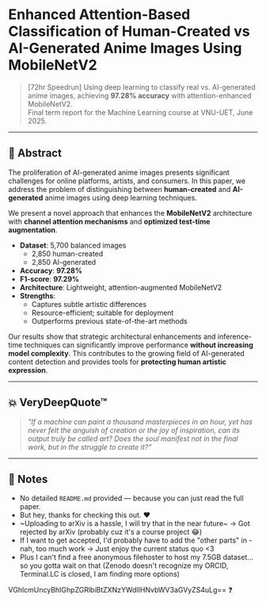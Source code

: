 # Enhanced Attention-Based Classification of Human-Created vs AI-Generated Anime Images Using MobileNetV2

> [72hr Speedrun] Using deep learning to classify real vs. AI-generated anime images, achieving **97.28% accuracy** with attention-enhanced MobileNetV2.  
> Final term report for the Machine Learning course at VNU-UET, June 2025.

---

## 🧠 Abstract

The proliferation of AI-generated anime images presents significant challenges for online platforms, artists, and consumers. In this paper, we address the problem of distinguishing between **human-created** and **AI-generated** anime images using deep learning techniques.

We present a novel approach that enhances the **MobileNetV2** architecture with **channel attention mechanisms** and **optimized test-time augmentation**.

- **Dataset**: 5,700 balanced images  
  - 2,850 human-created  
  - 2,850 AI-generated  
- **Accuracy**: **97.28%**
- **F1-score**: **97.29%**
- **Architecture**: Lightweight, attention-augmented MobileNetV2
- **Strengths**:
  - Captures subtle artistic differences
  - Resource-efficient; suitable for deployment
  - Outperforms previous state-of-the-art methods

Our results show that strategic architectural enhancements and inference-time techniques can significantly improve performance **without increasing model complexity**. This contributes to the growing field of AI-generated content detection and provides tools for **protecting human artistic expression**.

---

## 💥 VeryDeepQuote™

> _"If a machine can paint a thousand masterpieces in an hour, yet has never felt the anguish of creation or the joy of inspiration, can its output truly be called art? Does the soul manifest not in the final work, but in the struggle to create it?"_

---

## 📝 Notes

- No detailed `README.md` provided — because you can just read the full paper.
- But hey, thanks for checking this out. ❤️
- ~Uploading to arXiv is a hassle, I will try that in the near future~ -> Got rejected by arXiv (probably cuz it's a course project 😂)
- If I want to get accepted, I'd probably have to add the "other parts" in - nah, too much work -> Just enjoy the current status quo <3
- Plus I can't find a free anonymous filehoster to host my 7.5GB dataset... so you gotta wait on that (Zenodo doesn't recognize my ORCID, Terminal.LC is closed, I am finding more options)
  
VGhlcmUncyBhIGhpZGRlbiBtZXNzYWdlIHNvbWV3aGVyZS4uLg== ❓

<!-- You know, if only my instructor gave me this assignment for 10 weeks instead of 2, I would've done a much better job...
Imagine having to finish 4 deadlines of 4 different courses in that 2 weeks...
So yea, really sorry if you find my project shoddy 😭
What I would've done if I had more time (and a more... permissive environment):
- Much bigger dataset: At least 100k images is necessary 
- Much more selective dataset: Handpicked and curated specifically to my tastes
- Much more diverse AI images: Would've taken the most non-distinguishable images from Stable Diffusion and all that magic shit - Currently all the AI images I possess is NSFW or too risque to be in an academic setting, that's why I chose thisanimedoesnotexist.ai ; Of course there is still aibooru, but I wonder if the filters there are even working properly...
- Much more adaptability by including NSFW images: Hell yea we all love those, no reason to exclude them
- Much less money in my pocket: For some reason training this already took anywhere from 16-45GB of RAM. Yes, 45GB, you heard that right. So a 100k images dataset would be exponentially harder to deal with. But as long as I possess an iron will, nothing can stop me.
- Much much less money in my bank account: I'd need a big ass NVMe SSD for this. SATA may work too, but not HDDs. Imagine having to load 100k images at the speed of your grandma's dial-up internet. Nahhh...
- If you're reading this, then damn I am impressed by your curiosity. Thank you ahahah 🧡
-->
